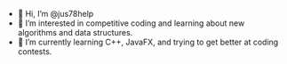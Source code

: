 - 👋 Hi, I’m @jus78help
- 👀 I’m interested in competitive coding and learning about new algorithms and data structures.
- 🌱 I’m currently learning C++, JavaFX, and trying to get better at coding contests. 

<!---
jus78help/jus78help is a ✨ special ✨ repository because its `README.md` (this file) appears on your GitHub profile.
You can click the Preview link to take a look at your changes.
--->
